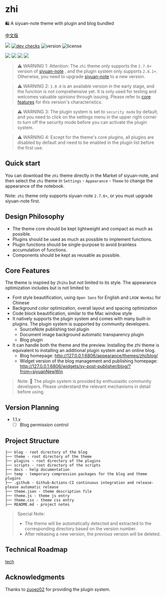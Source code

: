 # zhi

🛍️ A siyuan-note theme with plugin and blog bundled

[中文版](README_zh_CN.md)

[![](https://img.shields.io/badge/api-docs-green)](https://zhi.terwer.space)
[![dev checks](https://img.shields.io/github/checks-status/terwer/zhi/dev?label=build)](https://github.com/terwer/zhi/tree/dev)
![version](https://img.shields.io/github/release/terwer/zhi.svg?style=flat-square)
![license](https://img.shields.io/badge/license-GPL-blue.svg?style=popout-square)

[![](https://img.shields.io/badge/build-assets-green)](https://github.com/terwer/zhi)
[![](https://img.shields.io/badge/theme-source-red)](https://github.com/terwer/zhi/tree/dev/packages/zhi-mini)
[![](https://img.shields.io/badge/dynamic-blog-blue)](https://github.com/terwer/zhi/tree/dev/packages/zhi-blog)
[![](https://img.shields.io/badge/static-blog-purple)](https://github.com/terwer/zhi/tree/dev/packages/zhi-blog-astro)

> ⚠️ WARNING 1: Attention: The `zhi` theme only supports the `2.7.6+` version of [siyuan-note](https://github.com/siyuan-note/siyuan) , and the plugin system only supports `2.8.1+`. Otherwise, you need to upgrade [siyuan-note](https://github.com/siyuan-note/siyuan) to a new version.

> ⚠️ WARNING 2: `1.0.0` is an available version in the early stage, and the function is not comprehensive yet. It is only used for testing and welcomes valuable opinions through issuing. Please refer to [core features](#core-features) for this version's characteristics.

> ⚠️ WARNING 3: The plugin system is set to `security mode` by default, and you need to click on the settings menu in the upper right corner to turn off the security mode before you can activate the plugin system.

> ⚠️ WARNING 4: Except for the theme's core plugins, all plugins are disabled by default and need to be enabled in the plugin list before the first use.

## Quick start

You can download the `zhi` theme directly in the Market of siyuan-note, and then select the `zhi` theme
in `Settings` - `Appearance` - `Theme` to change the appearance of the notebook.

Note: `zhi` theme only supports siyuan-note `2.7.6+`, or you must upgrade siyuan-note first.

## Design Philosophy

-   The theme core should be kept lightweight and compact as much as possible.
-   Plugins should be used as much as possible to implement functions.
-   Plugin functions should be single-purpose to avoid brainless accumulation of functions.
-   Components should be kept as reusable as possible.

## Core Features

The theme is inspired by `Zhihu` but not limited to its style. The appearance optimization includes but is not limited
to:

-   Font style beautification, using `Open Sans` for English and `LXGW WenKai` for Chinese
-   Background color optimization, overall layout and spacing optimization
-   Code block beautification, similar to the Mac window style
-   It natively supports the plugin system and comes with many built-in plugins. The plugin system is supported by
    community developers.
    -   SourceNote publishing tool plugin
    -   Document image background automatic transparency plugin
    -   Blog plugin
-   It can handle both the theme and the preview. Installing the zhi theme is equivalent to installing an additional
    plugin system and an online blog.
    -   Blog homepage: http://127.0.0.1:6806/appearance/themes/zhi/blog/
    -   Widget version of the blog management and publishing
        homepage: http://127.0.0.1:6806/widgets/sy-post-publisher/blog/?from=siyuanNewWin

> Note: 🌹 The plugin system is provided by enthusiastic community developers. Please understand the relevant mechanisms in
> detail before using.

## Version Planning

-   1.1.x
    -   [ ] Blog permission control

## Project Structure

```
├── blog - root directory of the blog
├── theme - root directory of the theme
├── plugins - root directory of the plugins
├── scripts - root directory of the scripts
├── docs - help documentation
├── temp - temporary compression packages for the blog and theme plugins
├── .github - Github-Actions-CI continuous integration and release-please automatic release
├── theme.json - theme description file
├── theme.js - theme js entry
├── theme.css - theme css entry
├── README.md - project notes
```

> Special Note:
>
> -   The theme will be automatically detected and extracted to the corresponding directory based on the version number.
> -   After releasing a new version, the previous version will be deleted.

## Technical Roadmap

[tech](tech.md)

## Acknowledgments

Thanks to [zuoez02](https://github.com/zuoez02/siyuan-plugin-system) for providing the plugin system.
